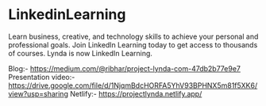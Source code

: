# LinkedinLearning
Learn business, creative, and technology skills to achieve your personal and professional goals. Join LinkedIn Learning today to get access to thousands of courses. Lynda is now LinkedIn Learning.

Blog:- https://medium.com/@ribhar/project-lynda-com-47db2b77e9e7
Presentation video:- https://drive.google.com/file/d/1NjqmBdcHORFA5YhV93BPHNX5m81f5XK6/view?usp=sharing
Netlify:- https://projectlynda.netlify.app/
